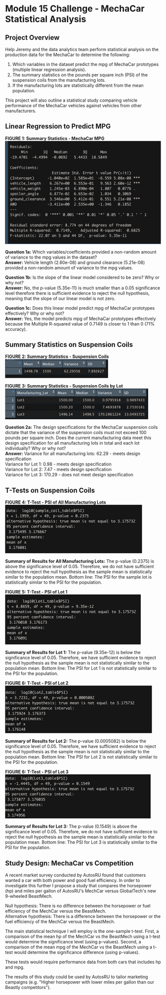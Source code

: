 # Module 15 Challenge - MechaCar Statistical Analysis

## Project Overview
Help Jeremy and the data analytics team perform statistical analysis on the production data for the MechaCar to determine the following:
1. Which variables in the dataset predict the mpg of MechaCar prototypes (multiple linear regression analysis).
2. The summary statistics on the pounds per square inch (PSI) of the suspension coils from the manufacturing lots.
3. If the manufacturing lots are statistically different from the mean population.

This project will also outline a statistical study comparing vehicle performance of the MechaCar vehicles against vehicles from other manufacturers.


## Linear Regression to Predict MPG

**FIGURE 1: Summary Statistics - MechaCar MPG**
![Summary Statistics - MechaCar MPG](https://github.com/pmoores/MechaCar_Statistical_Analysis/blob/main/Resources/MechaCar_mpg_Summary_stats.png)

**Question 1a:** Which variables/coefficients provided a non-random amount of variance to the mpg values in the dataset?\
**Answer:** Vehicle length (2.60e-08) and ground clearance (5.21e-08) provided a non-random amount of variance to the mpg values.

**Question 1b:** Is the slope of the linear model considered to be zero? Why or why not?\
**Answer:** No, the p-value (5.35e-11) is much smaller than a 0.05 significance level therefore there is sufficient evidence to reject the null hypothesis, meaning that the slope of our linear model is not zero.

**Question 1c:** Does this linear model predict mpg of MechaCar prototypes effectively? Why or why not?\
**Answer:** Yes, the model predicts mpg of MechaCar prototypes effectively because the Multiple R-squared value of 0.7149 is closer to 1 than 0 (71% accuracy).


## Summary Statistics on Suspension Coils

**FIGURE 2: Summary Statistics - Suspension Coils**
![Summary Statistics - Suspension Coils](https://github.com/pmoores/MechaCar_Statistical_Analysis/blob/main/Resources/Total_Summary_Suspension_Coil.png)


**FIGURE 3: Summary Statistics - Suspension Coils by Lot**
![Summary Statistics - Suspension Coils by Lot](https://github.com/pmoores/MechaCar_Statistical_Analysis/blob/main/Resources/Lot_Summary_Suspension_Coil.png)

**Question 2a:** The design specifications for the MechaCar suspension coils dictate that the variance of the suspension coils must not exceed 100 pounds per square inch. Does the current manufacturing data meet this design specification for all manufacturing lots in total and each lot individually? Why or why not?\
**Answer:** Variance for all manufacturing lots: 62.29 - meets design specification\
Variance for Lot 1: 0.98 - meets design specification\
Variance for Lot 2: 7.47 - meets design specification\
Variance for Lot 3: 170.29 - does not meet design specification


## T-Tests on Suspension Coils
**FIGURE 4: T-Test - PSI of All Manufacturing Lots**
![T-Test - PSI of All Manufacturing Lots](https://github.com/pmoores/MechaCar_Statistical_Analysis/blob/main/Resources/All_Lots_T_Test.png)

**Summary of Results for All Manufacturing Lots:** The p-value (0.2375) is above the significance level of 0.05. Therefore, we do not have sufficient evidence to reject the null hypothesis as the sample mean is statistically similar to the population mean. Bottom line: The PSI for the sample lot is statistically similar to the PSI for the population.

**FIGURE 5: T-Test - PSI of Lot 1**
![T-Test - PSI of Lot 1](https://github.com/pmoores/MechaCar_Statistical_Analysis/blob/main/Resources/Lot1_T_Test.png)

**Summary of Results for Lot 1:** The p-value (9.35e-12) is below the significance level of 0.05. Therefore, we have sufficient evidence to reject the null hypothesis as the sample mean is not statistically similar to the population mean. Bottom line: The PSI for Lot 1 is not statistically similar to the PSI for the population.

**FIGURE 6: T-Test - PSI of Lot 2**
![T-Test - PSI of Lot 2](https://github.com/pmoores/MechaCar_Statistical_Analysis/blob/main/Resources/Lot2_T_Test.png)

**Summary of Results for Lot 2:** The p-value (0.0005082) is below the significance level of 0.05. Therefore, we have sufficient evidence to reject the null hypothesis as the sample mean is not statistically similar to the population mean. Bottom line: The PSI for Lot 2 is not statistically similar to the PSI for the population.

**FIGURE 6: T-Test - PSI of Lot 3**
![T-Test - PSI of Lot 3](https://github.com/pmoores/MechaCar_Statistical_Analysis/blob/main/Resources/Lot3_T_Test.png)

**Summary of Results for Lot 3:** The p-value (0.1549) is above the significance level of 0.05. Therefore, we do not have sufficient evidence to reject the null hypothesis as the sample mean is statistically similar to the population mean. Bottom line: The PSI for Lot 3 is statistically similar to the PSI for the population.


## Study Design: MechaCar vs Competition
A recent market survey conducted by AutosRU found that customers wanted a car with both power and good fuel efficiency. In order to investigate this further I propose a study that compares the horsepower (hp) and miles per gallon of AutosRU's MechCar versus GlobalTech's new 9-wheeled BeastMech. 

Null hypothesis: There is no difference between the horsepower or fuel efficiency of the MechCar versus the BeastMech.\
Alternative hypothesis: There is a difference between the horsepower or the fuel efficiency of the MechCar versus the BeastMech.

The main statistical technique I will employ is the one-sample t-test. First, a comparison of the mean hp of the MechCar vs the BeastMech using a t-test would determine the significance level (using p-values). Second, a comparison of the mean mpg of the MechCar vs the BeastMech using a t-test would determine the significance difference (using p-values).

These tests would require performance data from both cars that includes hp and mpg.

The results of this study could be used by AutosRU to tailor marketing campaigns (e.g. "Higher horsepower with lower miles per gallon than our Beastly competitors").






